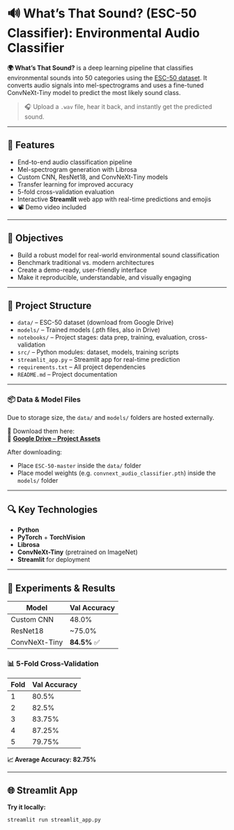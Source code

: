 # 🔊 What’s That Sound? (ESC-50 Classifier): Environmental Audio Classifier

**🌍 What’s That Sound?** is a deep learning pipeline that classifies environmental sounds into 50 categories using the [ESC-50 dataset](https://github.com/karoldvl/ESC-50). It converts audio signals into mel-spectrograms and uses a fine-tuned ConvNeXt-Tiny model to predict the most likely sound class.

> 🎧 Upload a `.wav` file, hear it back, and instantly get the predicted sound.

---

## 🚀 Features

- End-to-end audio classification pipeline
- Mel-spectrogram generation with Librosa
- Custom CNN, ResNet18, and ConvNeXt-Tiny models
- Transfer learning for improved accuracy
- 5-fold cross-validation evaluation
- Interactive **Streamlit** web app with real-time predictions and emojis
- 📽️ Demo video included

---

## 🧠 Objectives

- Build a robust model for real-world environmental sound classification
- Benchmark traditional vs. modern architectures
- Create a demo-ready, user-friendly interface
- Make it reproducible, understandable, and visually engaging

---

## 📁 Project Structure

- `data/` – ESC-50 dataset (download from Google Drive)
- `models/` – Trained models (.pth files, also in Drive)
- `notebooks/` – Project stages: data prep, training, evaluation, cross-validation
- `src/` – Python modules: dataset, models, training scripts
- `streamlit_app.py` – Streamlit app for real-time prediction
- `requirements.txt` – All project dependencies
- `README.md` – Project documentation

---

### 📦 Data & Model Files

Due to storage size, the `data/` and `models/` folders are hosted externally.

📁 Download them here:  
🔗 **[Google Drive – Project Assets](https://drive.google.com/drive/folders/1QTr_30UcbgM_xz4RT47lgUCAaZ2G-uiO?usp=drive_link)**

After downloading:
- Place `ESC-50-master` inside the `data/` folder
- Place model weights (e.g. `convnext_audio_classifier.pth`) inside the `models/` folder

---

## 🔍 Key Technologies

- **Python**
- **PyTorch** + **TorchVision**
- **Librosa**
- **ConvNeXt-Tiny** (pretrained on ImageNet)
- **Streamlit** for deployment

---

## 🧪 Experiments & Results

| Model          | Val Accuracy |
|----------------|--------------|
| Custom CNN     | 48.0%        |
| ResNet18       | ~75.0%       |
| ConvNeXt-Tiny  | **84.5%** ✅ |

### 📊 5-Fold Cross-Validation

| Fold | Val Accuracy |
|------|---------------|
| 1    | 80.5%         |
| 2    | 82.5%         |
| 3    | 83.75%        |
| 4    | 87.25%        |
| 5    | 79.75%        |

**📈 Average Accuracy: 82.75%**

---

## 🌐 Streamlit App

**Try it locally:**

```bash
streamlit run streamlit_app.py

